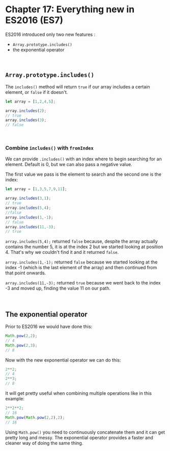 # Chapter 17: Everything new in ES2016 (ES7)



ES2016 introduced only two new features :

- `Array.prototype.includes()`
- the exponential operator

&nbsp;

## `Array.prototype.includes()`

The `includes()` method will return `true` if our array includes a certain element, or `false` if it doesn't.

```js
let array = [1,2,4,5];

array.includes(2);
// true
array.includes(3);
// false
```
&nbsp;

### Combine `includes()` with `fromIndex`

We can provide `.includes()` with an index where to begin searching for an element. Default is 0, but we can also pass a negative value.

The first value we pass is the element to search and the second one is the index:

``` js
let array = [1,3,5,7,9,11];

array.includes(3,1);
// true
array.includes(5,4);
//false
array.includes(1,-1);
// false
array.includes(11,-3);
// true
```

`array.includes(5,4);` returned `false` because, despite the array actually contains the number 5, it is at the index 2 but we started looking at position 4. That's why we couldn't find it and it returned `false`.

`array.includes(1,-1);` returned `false` because we started looking at the index -1 (which is the last element of the array) and then continued from that point onwards.

`array.includes(11,-3);` returned `true` because we went back to the index -3 and moved up, finding the value 11 on our path.

&nbsp;

## The exponential operator

Prior to ES2016 we would have done this:

``` js
Math.pow(2,2);
// 4
Math.pow(2,3);
// 8
```

Now with the new exponential operator we can do this:

```js
2**2;
// 4
2**3;
// 8
```

It will get pretty useful when combining multiple operations like in this example:

``` js
2**2**2;
// 16
Math.pow(Math.pow(2,2),2);
// 16
```

Using `Math.pow()` you need to continuously concatenate them and it can get pretty long and messy. The exponential operator provides a faster and cleaner way of doing the same thing.
